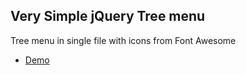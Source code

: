 ## Very Simple jQuery Tree menu

Tree menu in single file with icons from Font Awesome

* [Demo](https://kamuz.github.io/treemenu/index.html)